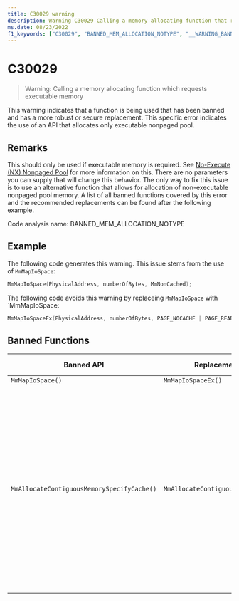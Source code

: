 ```yaml
---
title: C30029 warning
description: Warning C30029 Calling a memory allocating function that requests executable memory.
ms.date: 08/23/2022
f1_keywords: ["C30029", "BANNED_MEM_ALLOCATION_NOTYPE", "__WARNING_BANNED_MEM_ALLOCATION_NOTYPE"]
---
```

# C30029

> Warning: Calling a memory allocating function which requests executable memory

This warning indicates that a function is being used that has been banned and has a more robust or secure replacement. This specific error indicates the use of an API that allocates only executable nonpaged pool.

## Remarks

This should only be used if executable memory is required. See [No-Execute (NX) Nonpaged Pool](../kernel/no-execute-nonpaged-pool.md) for more information on this. There are no parameters you can supply that will change this behavior. The only way to fix this issue is to use an alternative function that allows for allocation of non-executable nonpaged pool memory. A list of all banned functions covered by this error and the recommended replacements can be found after the following example.

Code analysis name: BANNED_MEM_ALLOCATION_NOTYPE

## Example

The following code generates this warning. This issue stems from the use of `MmMapIoSpace`:

```cpp
MmMapIoSpace(PhysicalAddress, numberOfBytes, MmNonCached);
```

The following code avoids this warning by replaceing `MmMapIoSpace` with `MmMapIoSpace:

```cpp
MmMapIoSpaceEx(PhysicalAddress, numberOfBytes, PAGE_NOCACHE | PAGE_READWRITE);
```

## Banned Functions

| Banned API | Replacement(s) | Rationale / Notes |
| -----------|----------------|-------|
|```MmMapIoSpace()```|```MmMapIoSpaceEx()```|
|```MmAllocateContiguousMemorySpecifyCache()```|```MmAllocateContiguousNodeMemory()```|Depending on the cache type, SpecifyCache can be used in a way that limits it to non-executable memory. However, using NodeMemory will ensure this. See [C30030, subsection 'For defects involving cache types'](./30030-parameter-indicates-executable-memory.md#for-defects-involving-cache-types) for more information on this.|
